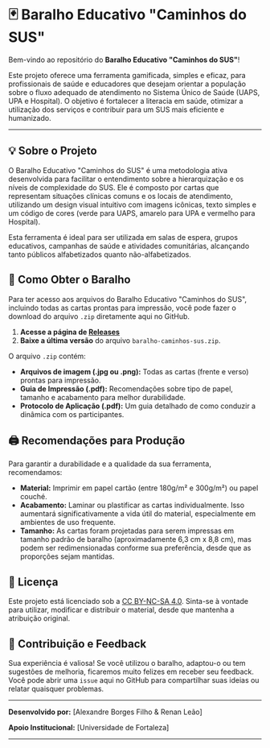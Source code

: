 # 🃏 Baralho Educativo "Caminhos do SUS"

Bem-vindo ao repositório do **Baralho Educativo "Caminhos do SUS"**!

Este projeto oferece uma ferramenta gamificada, simples e eficaz, para profissionais de saúde e educadores que desejam orientar a população sobre o fluxo adequado de atendimento no Sistema Único de Saúde (UAPS, UPA e Hospital). O objetivo é fortalecer a literacia em saúde, otimizar a utilização dos serviços e contribuir para um SUS mais eficiente e humanizado.

---

## 💡 Sobre o Projeto

O Baralho Educativo "Caminhos do SUS" é uma metodologia ativa desenvolvida para facilitar o entendimento sobre a hierarquização e os níveis de complexidade do SUS. Ele é composto por cartas que representam situações clínicas comuns e os locais de atendimento, utilizando um design visual intuitivo com imagens icônicas, texto simples e um código de cores (verde para UAPS, amarelo para UPA e vermelho para Hospital).

Esta ferramenta é ideal para ser utilizada em salas de espera, grupos educativos, campanhas de saúde e atividades comunitárias, alcançando tanto públicos alfabetizados quanto não-alfabetizados.

## 🚀 Como Obter o Baralho

Para ter acesso aos arquivos do Baralho Educativo "Caminhos do SUS", incluindo todas as cartas prontas para impressão, você pode fazer o download do arquivo `.zip` diretamente aqui no GitHub.

1.  **Acesse a página de [Releases](https://github.com/alexandrenf/baralho-em-saude/releases)**
2.  **Baixe a última versão** do arquivo `baralho-caminhos-sus.zip`.

O arquivo `.zip` contém:
-   **Arquivos de imagem (.jpg ou .png):** Todas as cartas (frente e verso) prontas para impressão.
-   **Guia de Impressão (.pdf):** Recomendações sobre tipo de papel, tamanho e acabamento para melhor durabilidade.
-   **Protocolo de Aplicação (.pdf):** Um guia detalhado de como conduzir a dinâmica com os participantes.

## 🖨️ Recomendações para Produção

Para garantir a durabilidade e a qualidade da sua ferramenta, recomendamos:

-   **Material:** Imprimir em papel cartão (entre 180g/m² e 300g/m²) ou papel couché.
-   **Acabamento:** Laminar ou plastificar as cartas individualmente. Isso aumentará significativamente a vida útil do material, especialmente em ambientes de uso frequente.
-   **Tamanho:** As cartas foram projetadas para serem impressas em tamanho padrão de baralho (aproximadamente 6,3 cm x 8,8 cm), mas podem ser redimensionadas conforme sua preferência, desde que as proporções sejam mantidas.

## 📝 Licença

Este projeto está licenciado sob a [CC BY-NC-SA 4.0](LICENSE). Sinta-se à vontade para utilizar, modificar e distribuir o material, desde que mantenha a atribuição original.

## 💬 Contribuição e Feedback

Sua experiência é valiosa! Se você utilizou o baralho, adaptou-o ou tem sugestões de melhoria, ficaremos muito felizes em receber seu feedback. Você pode abrir uma `issue` aqui no GitHub para compartilhar suas ideias ou relatar quaisquer problemas.

---

**Desenvolvido por:** [Alexandre Borges Filho & Renan Leão]

**Apoio Institucional:** [Universidade de Fortaleza]

---
